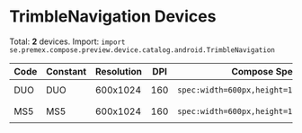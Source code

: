 # TrimbleNavigation Devices

Total: **2** devices. Import: `import se.premex.compose.preview.device.catalog.android.TrimbleNavigation`

| Code | Constant | Resolution | DPI | Compose Spec | Preview Usage |
|------|----------|------------|-----|-------------|---------------|
| DUO | DUO | 600x1024 | 160 | `spec:width=600px,height=1024px,dpi=160` | `@Preview(device = TrimbleNavigation.DUO)` |
| MS5 | MS5 | 600x1024 | 160 | `spec:width=600px,height=1024px,dpi=160` | `@Preview(device = TrimbleNavigation.MS5)` |

<!-- Generated automatically. Do not edit manually. -->
